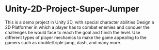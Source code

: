 # Unity-2D-Project-Super-Jumper
This is a demo project in Unity 2D, with special character abilities
Design a 2D Platformer in which a player has to combat enemies and conquer the challenges he would face to reach the goal and finish the level. Use different types of player mechanics to make the game appealing to the gamers such as double/triple jump, dash, and many more.
